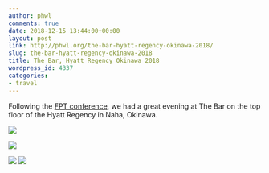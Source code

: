 ```yaml
---
author: phwl
comments: true
date: 2018-12-15 13:44:00+00:00
layout: post
link: http://phwl.org/the-bar-hyatt-regency-okinawa-2018/
slug: the-bar-hyatt-regency-okinawa-2018
title: The Bar, Hyatt Regency Okinawa 2018
wordpress_id: 4337
categories:
- travel
---
```


Following the [FPT conference](http://icfpt.org), we had a great evening at The Bar on the top floor of the Hyatt Regency in Naha, Okinawa.

[![](http://phwl.org/wp-content/uploads/2018/12/DSCF5869.jpg)](http://phwl.org/wp-content/uploads/2018/12/DSCF5869.jpg)

<!-- more -->

[![](http://phwl.org/wp-content/uploads/2018/12/DSCF5878.jpg)](http://phwl.org/wp-content/uploads/2018/12/DSCF5878.jpg)

[![](http://phwl.org/wp-content/uploads/2018/12/DSCF5865.jpg)](http://phwl.org/wp-content/uploads/2018/12/DSCF5865.jpg) [![](http://phwl.org/wp-content/uploads/2018/12/DSCF5871.jpg)](http://phwl.org/wp-content/uploads/2018/12/DSCF5871.jpg)

